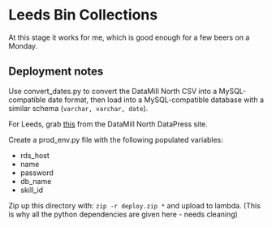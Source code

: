 # Leeds Bin Collections

At this stage it works for me, which is good enough for a few beers on a Monday.

## Deployment notes

Use convert_dates.py to convert the DataMill North CSV into a MySQL-compatible date format, then load into a MySQL-compatible database with a similar schema (```varchar, varchar, date```).

For Leeds, grab [this](https://datamillnorth.org/dataset/household-waste-collections) from the DataMill North DataPress site.

Create a prod_env.py file with the following populated variables:

* rds_host
* name
* password
* db_name
* skill_id

Zip up this directory with: ```zip -r deploy.zip *``` and upload to lambda. (This is why all the python dependencies are given here - needs cleaning)